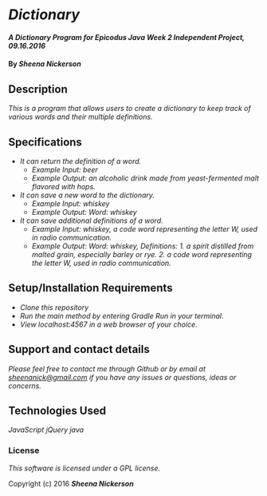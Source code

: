 # _Dictionary_

#### _A Dictionary Program for Epicodus Java Week 2 Independent Project, 09.16.2016_

#### By _**Sheena Nickerson**_

## Description

_This is a program that allows users to create a dictionary to keep track of various words and their multiple definitions._

## Specifications

* _It can return the definition of a word._
  * _Example Input: beer_
  * _Example Output: an alcoholic drink made from yeast-fermented malt flavored with hops._
* _It can save a new word to the dictionary._
  * _Example Input: whiskey_
  * _Example Output: Word: whiskey_
* _It can save additional definitions of a word._
  * _Example Input: whiskey, a code word representing the letter W, used in radio communication._
  * _Example Output: Word: whiskey, Definitions: 1. a spirit distilled from malted grain, especially barley or rye. 2. a code word representing the letter W, used in radio communication._

## Setup/Installation Requirements

* _Clone this repository_
* _Run the main method by entering Gradle Run in your terminal._
* _View localhost:4567 in a web browser of your choice._

## Support and contact details

_Please feel free to contact me through Github or by email at sheenanick@gmail.com if you have any issues or questions, ideas or concerns._

## Technologies Used

_JavaScript_
_jQuery_
_java_

### License

*This software is licensed under a GPL license.*

Copyright (c) 2016 **_Sheena Nickerson_**
